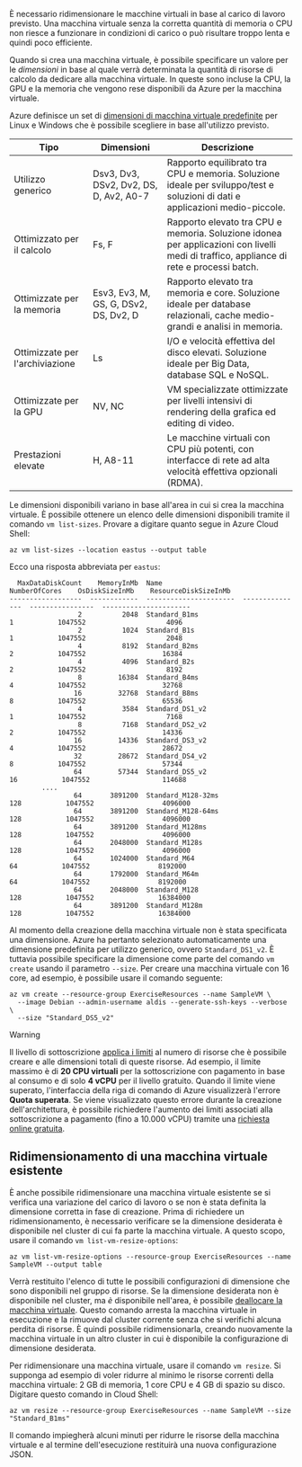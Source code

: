 È necessario ridimensionare le macchine virtuali in base al carico di lavoro previsto. Una macchina virtuale senza la corretta quantità di memoria o CPU non riesce a funzionare in condizioni di carico o può risultare troppo lenta e quindi poco efficiente. 

Quando si crea una macchina virtuale, è possibile specificare un valore per le _dimensioni_ in base al quale verrà determinata la quantità di risorse di calcolo da dedicare alla macchina virtuale. In queste sono incluse la CPU, la GPU e la memoria che vengono rese disponibili da Azure per la macchina virtuale.

Azure definisce un set di [dimensioni di macchina virtuale predefinite](https://docs.microsoft.com/azure/virtual-machines/linux/sizes) per Linux e Windows che è possibile scegliere in base all'utilizzo previsto. 

| Tipo | Dimensioni | Descrizione |
|------|-------|-------------|
| Utilizzo generico   | Dsv3, Dv3, DSv2, Dv2, DS, D, Av2, A0-7 | Rapporto equilibrato tra CPU e memoria. Soluzione ideale per sviluppo/test e soluzioni di dati e applicazioni medio-piccole. |
| Ottimizzato per il calcolo | Fs, F | Rapporto elevato tra CPU e memoria. Soluzione idonea per applicazioni con livelli medi di traffico, appliance di rete e processi batch. |
| Ottimizzate per la memoria  | Esv3, Ev3, M, GS, G, DSv2, DS, Dv2, D   | Rapporto elevato tra memoria e core. Soluzione ideale per database relazionali, cache medio-grandi e analisi in memoria. |
| Ottimizzate per l'archiviazione | Ls | I/O e velocità effettiva del disco elevati. Soluzione ideale per Big Data, database SQL e NoSQL. |
| Ottimizzate per la GPU | NV, NC | VM specializzate ottimizzate per livelli intensivi di rendering della grafica ed editing di video. |
| Prestazioni elevate | H, A8-11 | Le macchine virtuali con CPU più potenti, con interfacce di rete ad alta velocità effettiva opzionali (RDMA). | 

Le dimensioni disponibili variano in base all'area in cui si crea la macchina virtuale. È possibile ottenere un elenco delle dimensioni disponibili tramite il comando `vm list-sizes`. Provare a digitare quanto segue in Azure Cloud Shell:

```azurecli
az vm list-sizes --location eastus --output table
```

Ecco una risposta abbreviata per `eastus`:

```
  MaxDataDiskCount    MemoryInMb  Name                      NumberOfCores    OsDiskSizeInMb    ResourceDiskSizeInMb
------------------  ------------  ----------------------  ---------------  ----------------  ----------------------
                 2          2048  Standard_B1ms                         1           1047552                    4096
                 2          1024  Standard_B1s                          1           1047552                    2048
                 4          8192  Standard_B2ms                         2           1047552                   16384
                 4          4096  Standard_B2s                          2           1047552                    8192
                 8         16384  Standard_B4ms                         4           1047552                   32768
                16         32768  Standard_B8ms                         8           1047552                   65536
                 4          3584  Standard_DS1_v2                       1           1047552                    7168
                 8          7168  Standard_DS2_v2                       2           1047552                   14336
                16         14336  Standard_DS3_v2                       4           1047552                   28672
                32         28672  Standard_DS4_v2                       8           1047552                   57344
                64         57344  Standard_DS5_v2                      16           1047552                  114688
        ....
                64       3891200  Standard_M128-32ms                  128           1047552                 4096000
                64       3891200  Standard_M128-64ms                  128           1047552                 4096000
                64       3891200  Standard_M128ms                     128           1047552                 4096000
                64       2048000  Standard_M128s                      128           1047552                 4096000
                64       1024000  Standard_M64                         64           1047552                 8192000
                64       1792000  Standard_M64m                        64           1047552                 8192000
                64       2048000  Standard_M128                       128           1047552                16384000
                64       3891200  Standard_M128m                      128           1047552                16384000
```

Al momento della creazione della macchina virtuale non è stata specificata una dimensione. Azure ha pertanto selezionato automaticamente una dimensione predefinita per utilizzo generico, ovvero `Standard_DS1_v2`. È tuttavia possibile specificare la dimensione come parte del comando `vm create` usando il parametro `--size`. Per creare una macchina virtuale con 16 core, ad esempio, è possibile usare il comando seguente:

```azurecli
az vm create --resource-group ExerciseResources --name SampleVM \
  --image Debian --admin-username aldis --generate-ssh-keys --verbose \
  --size "Standard_DS5_v2"
```

> [!WARNING]
> Il livello di sottoscrizione [applica i limiti](https://docs.microsoft.com/azure/azure-subscription-service-limits) al numero di risorse che è possibile creare e alle dimensioni totali di queste risorse. Ad esempio, il limite massimo è di **20 CPU virtuali** per la sottoscrizione con pagamento in base al consumo e di solo **4 vCPU** per il livello gratuito. Quando il limite viene superato, l'interfaccia della riga di comando di Azure visualizzerà l'errore **Quota superata**. Se viene visualizzato questo errore durante la creazione dell'architettura, è possibile richiedere l'aumento dei limiti associati alla sottoscrizione a pagamento (fino a 10.000 vCPU) tramite una [richiesta online gratuita](https://docs.microsoft.com/azure/azure-resource-manager/resource-manager-quota-errors). 

## <a name="resizing-an-existing-vm"></a>Ridimensionamento di una macchina virtuale esistente
È anche possibile ridimensionare una macchina virtuale esistente se si verifica una variazione del carico di lavoro o se non è stata definita la dimensione corretta in fase di creazione. Prima di richiedere un ridimensionamento, è necessario verificare se la dimensione desiderata è disponibile nel cluster di cui fa parte la macchina virtuale. A questo scopo, usare il comando `vm list-vm-resize-options`:

```azurecli
az vm list-vm-resize-options --resource-group ExerciseResources --name SampleVM --output table
```

Verrà restituito l'elenco di tutte le possibili configurazioni di dimensione che sono disponibili nel gruppo di risorse. Se la dimensione desiderata non è disponibile nel cluster, ma _è_ disponibile nell'area, è possibile [deallocare la macchina virtuale](https://docs.microsoft.com/cli/azure/vm?view=azure-cli-latest#az-vm-deallocate). Questo comando arresta la macchina virtuale in esecuzione e la rimuove dal cluster corrente senza che si verifichi alcuna perdita di risorse. È quindi possibile ridimensionarla, creando nuovamente la macchina virtuale in un altro cluster in cui è disponibile la configurazione di dimensione desiderata.

Per ridimensionare una macchina virtuale, usare il comando `vm resize`. Si supponga ad esempio di voler ridurre al minimo le risorse correnti della macchina virtuale: 2 GB di memoria, 1 core CPU e 4 GB di spazio su disco. Digitare questo comando in Cloud Shell:

```azurecli
az vm resize --resource-group ExerciseResources --name SampleVM --size "Standard_B1ms"
```

Il comando impiegherà alcuni minuti per ridurre le risorse della macchina virtuale e al termine dell'esecuzione restituirà una nuova configurazione JSON.